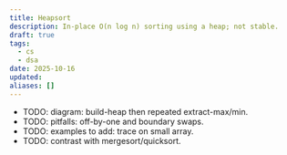 ```yaml
---
title: Heapsort
description: In-place O(n log n) sorting using a heap; not stable.
draft: true
tags:
  - cs
  - dsa
date: 2025-10-16
updated:
aliases: []
---
```

- TODO: diagram: build-heap then repeated extract-max/min.
- TODO: pitfalls: off-by-one and boundary swaps.
- TODO: examples to add: trace on small array.
- TODO: contrast with mergesort/quicksort.
